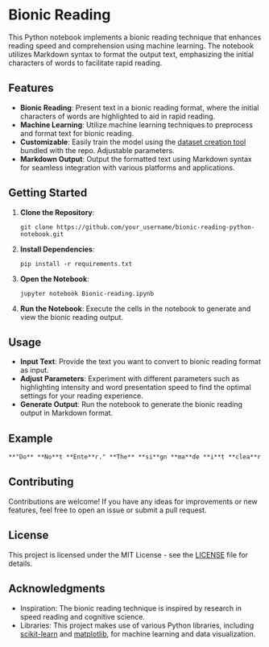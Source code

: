 # Bionic Reading

This Python notebook implements a bionic reading technique that enhances reading speed and comprehension using machine learning. The notebook utilizes Markdown syntax to format the output text, emphasizing the initial characters of words to facilitate rapid reading.

## Features

- **Bionic Reading**: Present text in a bionic reading format, where the initial characters of words are highlighted to aid in rapid reading.
- **Machine Learning**: Utilize machine learning techniques to preprocess and format text for bionic reading.
- **Customizable**: Easily train the model using the [dataset creation tool](https://bruhmese-python.github.io/Bionic-reading/dataset-creation-tool/index.html) bundled with the repo. Adjustable parameters.
- **Markdown Output**: Output the formatted text using Markdown syntax for seamless integration with various platforms and applications.

## Getting Started

1. **Clone the Repository**:
   ```
   git clone https://github.com/your_username/bionic-reading-python-notebook.git
   ```

2. **Install Dependencies**:
   ```
   pip install -r requirements.txt
   ```

3. **Open the Notebook**:
   ```
   jupyter notebook Bionic-reading.ipynb
   ```

4. **Run the Notebook**: Execute the cells in the notebook to generate and view the bionic reading output.

## Usage

- **Input Text**: Provide the text you want to convert to bionic reading format as input.
- **Adjust Parameters**: Experiment with different parameters such as highlighting intensity and word presentation speed to find the optimal settings for your reading experience.
- **Generate Output**: Run the notebook to generate the bionic reading output in Markdown format.

## Example

```markdown
**"Do** **No**t **Ente**r." **The** **si**gn **ma**de **i**t **clea**r **tha**t **the**y **didn**t **wa**nt **anyo**ne **arou**nd. 
```

## Contributing

Contributions are welcome! If you have any ideas for improvements or new features, feel free to open an issue or submit a pull request.

## License

This project is licensed under the MIT License - see the [LICENSE](LICENSE) file for details.

## Acknowledgments

- Inspiration: The bionic reading technique is inspired by research in speed reading and cognitive science.
- Libraries: This project makes use of various Python libraries, including [scikit-learn](https://scikit-learn.org/) and [matplotlib](https://matplotlib.org/), for machine learning and data visualization.

